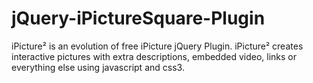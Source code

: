 jQuery-iPictureSquare-Plugin
=============================

iPicture² is an evolution of free iPicture jQuery Plugin. iPicture² creates interactive pictures with extra descriptions, embedded video, links or everything else using javascript and css3.